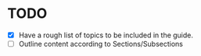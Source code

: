 # TODO

- [x] Have a rough list of topics to be included in the guide.
- [ ] Outline content according to Sections/Subsections
